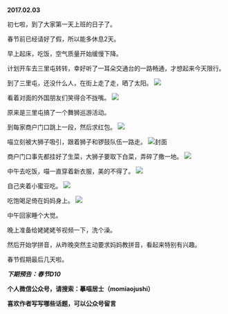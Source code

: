 
          
**2017.02.03**

初七啦，到了大家第一天上班的日子了。

春节前已经请好了假，所以能多休息2天。

早上起床，吃饭，空气质量开始缓慢下降。

计划开车去三里屯转转，幸好听了一耳朵交通台的一路畅通，才想起来今天限行。

到了三里屯，还没什么人，在街上走了走，晒了太阳。
![](http://wx3.sinaimg.cn/large/627d9660ly1fcdcrym2kgj20yg0mz76y.jpg)


看着对面的外国朋友们笑得合不拢嘴。
![](http://wx3.sinaimg.cn/large/627d9660ly1fcdcrtzjv0j20yg0mzwil.jpg)


原来是三里屯搞了一个舞狮巡游活动。

到每家商户门口跳上一段，然后求红包。
![](http://wx3.sinaimg.cn/large/627d9660ly1fcdcrvywjxj20yg0mz0y6.jpg)


喵立刻被大狮子吸引，跟着狮子和锣鼓队伍一路走。
![](http://wx3.sinaimg.cn/large/627d9660ly1fcdcrv80gxj20yg0mztds.jpg)封面


商户门口事先都挂好了生菜，大狮子要取下白菜，弄碎了撒一地。
![](http://wx3.sinaimg.cn/large/627d9660ly1fcdcrurat5j20yg0mzn2f.jpg)


中午去吃饭，喵一直穿着新衣服，美的不得了。
![](http://wx3.sinaimg.cn/large/627d9660ly1fcdcry1f1hj20yg0mz0xc.jpg)


自己夹着小蜜豆吃。
![](http://wx3.sinaimg.cn/large/627d9660ly1fcdcrxg9fpj20yg0mz41r.jpg)


吃饱喝足倚在妈妈身上。
![](http://wx3.sinaimg.cn/large/627d9660ly1fcdcrwtl99j20yg0mzq77.jpg)


中午回家睡个大觉。

晚上准备给姥姥姥爷视频一下，洗个澡。

然后开始学拼音，从昨晚突然主动要求妈妈教拼音，看起来特别有兴趣。

春节假期最后几天啦。


***下期预告：春节D10***


**个人微信公众号，请搜索：摹喵居士（momiaojushi）**

**喜欢作者写写哪些话题，可以公众号留言**

        